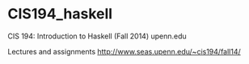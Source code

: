 CIS194_haskell
==============

CIS 194: Introduction to Haskell (Fall 2014) upenn.edu

Lectures and assignments http://www.seas.upenn.edu/~cis194/fall14/
